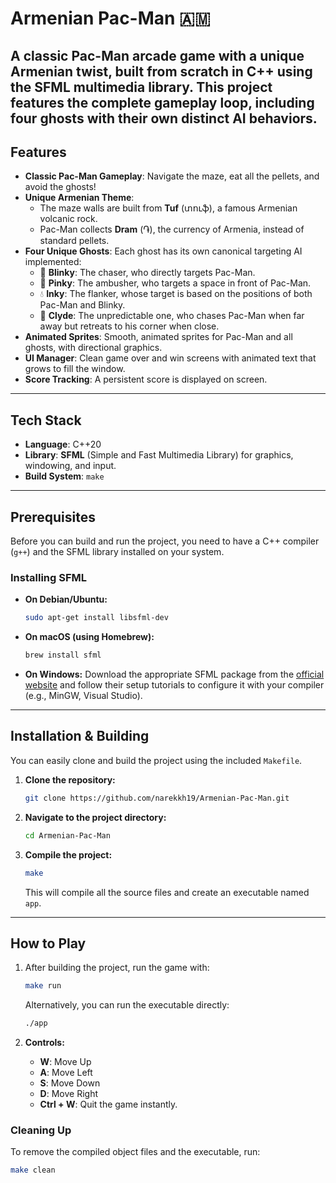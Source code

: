# Armenian Pac-Man 🇦🇲

A classic Pac-Man arcade game with a unique Armenian twist, built from scratch in C++ using the SFML multimedia library. This project features the complete gameplay loop, including four ghosts with their own distinct AI behaviors.
---
## Features

* **Classic Pac-Man Gameplay**: Navigate the maze, eat all the pellets, and avoid the ghosts!
* **Unique Armenian Theme**:
    * The maze walls are built from **Tuf** (տուֆ), a famous Armenian volcanic rock.
    * Pac-Man collects **Dram** (֏), the currency of Armenia, instead of standard pellets.
* **Four Unique Ghosts**: Each ghost has its own canonical targeting AI implemented:
    * 🔴 **Blinky**: The chaser, who directly targets Pac-Man.
    * 🌸 **Pinky**: The ambusher, who targets a space in front of Pac-Man.
    * 💧 **Inky**: The flanker, whose target is based on the positions of both Pac-Man and Blinky.
    * 🍊 **Clyde**: The unpredictable one, who chases Pac-Man when far away but retreats to his corner when close.
* **Animated Sprites**: Smooth, animated sprites for Pac-Man and all ghosts, with directional graphics.
* **UI Manager**: Clean game over and win screens with animated text that grows to fill the window.
* **Score Tracking**: A persistent score is displayed on screen.

---
## Tech Stack

* **Language**: C++20
* **Library**: **SFML** (Simple and Fast Multimedia Library) for graphics, windowing, and input.
* **Build System**: `make`

---
## Prerequisites

Before you can build and run the project, you need to have a C++ compiler (`g++`) and the SFML library installed on your system.

### Installing SFML

* **On Debian/Ubuntu:**
    ```sh
    sudo apt-get install libsfml-dev
    ```
* **On macOS (using Homebrew):**
    ```sh
    brew install sfml
    ```
* **On Windows:**
    Download the appropriate SFML package from the [official website](https://www.sfml-dev.org/download.php) and follow their setup tutorials to configure it with your compiler (e.g., MinGW, Visual Studio).

---
## Installation & Building

You can easily clone and build the project using the included `Makefile`.

1.  **Clone the repository:**
    ```sh
    git clone https://github.com/narekkh19/Armenian-Pac-Man.git
    ```
2.  **Navigate to the project directory:**
    ```sh
    cd Armenian-Pac-Man
    ```
3.  **Compile the project:**
    ```sh
    make
    ```
    This will compile all the source files and create an executable named `app`.

---
## How to Play

1.  After building the project, run the game with:
    ```sh
    make run
    ```
    Alternatively, you can run the executable directly:
    ```sh
    ./app
    ```

2.  **Controls:**
    * **W**: Move Up
    * **A**: Move Left
    * **S**: Move Down
    * **D**: Move Right
    * **Ctrl + W**: Quit the game instantly.

### Cleaning Up

To remove the compiled object files and the executable, run:
```sh
make clean
